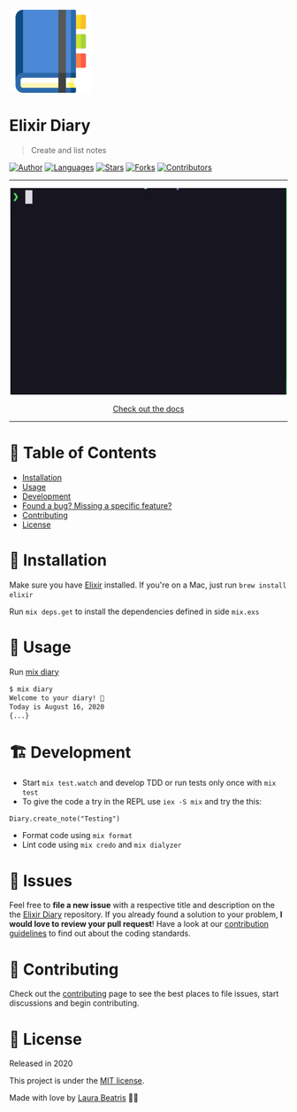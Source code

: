 <p align="left">
   <img src="./.github/docs/logo.png" width="150px"/>
</p>

# Elixir Diary

> Create and list notes

[![Author](https://img.shields.io/badge/author-LauraBeatris-4B88D5?style=flat-square)](https://github.com/LauraBeatris)
[![Languages](https://img.shields.io/github/languages/count/LauraBeatris/elixir-diary?color=%234B88D5&style=flat-square)](#)
[![Stars](https://img.shields.io/github/stars/LauraBeatris/elixir-diary?color=4B88D5&style=flat-square)](https://github.com/LauraBeatris/elixir-diary/stargazers)
[![Forks](https://img.shields.io/github/forks/LauraBeatris/elixir-diary?color=%234B88D5&style=flat-square)](https://github.com/LauraBeatris/elixir-diary/network/members)
[![Contributors](https://img.shields.io/github/contributors/LauraBeatris/elixir-diary?color=4B88D5&style=flat-square)](https://github.com/LauraBeatris/elixir-diary/graphs/contributors)

---
<p align="center">
   <img src="./.github/docs/cli-example.gif" width="500"/>
</p>


<p align="center">
   <a href="https://laurabeatris.github.io/elixir-diary/Diary.html">Check out the docs</a>
</p>

---


# :pushpin: Table of Contents

* [Installation](#construction_worker-installation)
* [Usage](#pushpin-usage)
* [Development](#building_construction-development)
* [Found a bug? Missing a specific feature?](#bug-issues)
* [Contributing](#tada-contributing)
* [License](#closed_book-license)


# :construction_worker: Installation

Make sure you have [Elixir](https://elixir-lang.org/) installed. If you're on a Mac, just run ``brew install elixir``

Run ``mix deps.get`` to install the dependencies defined in side ``mix.exs``

# :pushpin: Usage

Run [mix diary](https://github.com/LauraBeatris/elixir-diary/blob/master/lib/mix/tasks/diary.ex)

```
$ mix diary
Welcome to your diary! 📖
Today is August 16, 2020
{...}
```

# :building_construction:	Development

- Start ``mix test.watch`` and develop TDD or run tests only once with ``mix test``
- To give the code a try in the REPL use ``iex -S mix`` and try the this:

```
Diary.create_note("Testing")
```

- Format code using ``mix format``
- Lint code using ``mix credo`` and ``mix dialyzer``

# :bug: Issues

Feel free to **file a new issue** with a respective title and description on the the [Elixir Diary](https://github.com/LauraBeatris/elixir-diary/issues) repository. If you already found a solution to your problem, **I would love to review your pull request**! Have a look at our [contribution guidelines](https://github.com/LauraBeatris/elixir-diary/blob/master/CONTRIBUTING.md) to find out about the coding standards.

# :tada: Contributing

Check out the [contributing](https://github.com/LauraBeatris/elixir-diary/blob/master/CONTRIBUTING.md) page to see the best places to file issues, start discussions and begin contributing.

# :closed_book: License

Released in 2020

This project is under the [MIT license](https://github.com/LauraBeatris/elixir-diary/master/LICENSE).

Made with love by [Laura Beatris](https://github.com/LauraBeatris) 💜🚀
